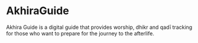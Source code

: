 # AkhiraGuide
Akhira Guide is a digital guide that provides worship, dhikr and qadī tracking for those who want to prepare for the journey to the afterlife.
